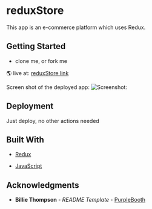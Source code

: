 # reduxStore

This app is an e-commerce platform which uses Redux. 

## Getting Started
* clone me, or fork me
  
🌎 live at: [reduxStore link]()

Screen shot of the deployed app:
![Screenshot:]()

## Deployment

Just deploy, no other actions needed

## Built With

* [Redux](https://redux.js.org/)
  
* [JavaScript](https://developer.mozilla.org/en-US/docs/Web/JavaScript)

## Acknowledgments
  - **Billie Thompson** - *README Template* -
    [PurpleBooth](https://github.com/PurpleBooth)